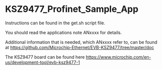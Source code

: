 # KSZ9477_Profinet_Sample_App

Instructions can be found in the get.sh script file.

You should read the applications note ANxxxx for details.

Additional information that is needed, which ANxxxx refer to,
can be found at https://github.com/Microchip-Ethernet/EVB-KSZ9477/tree/master/doc

The KSZ9477 board can be found here https://www.microchip.com/en-us/development-tool/evb-ksz9477-1

